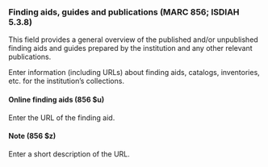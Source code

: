 ### Finding aids, guides and publications (MARC 856; ISDIAH 5.3.8)

This field provides a general overview of the published and/or unpublished finding aids and guides prepared by the
institution and any other relevant publications.

Enter information (including URLs) about finding aids, catalogs, inventories, etc. for the institution’s collections.

#### Online finding aids (856 $u)

Enter the URL of the finding aid.

#### Note (856 $z)

Enter a short description of the URL.
